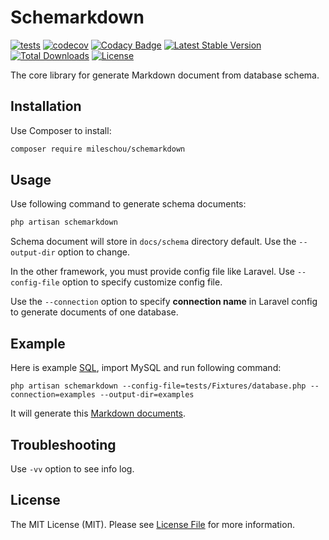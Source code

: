 # Schemarkdown

[![tests](https://github.com/MilesChou/schemarkdown/actions/workflows/tests.yml/badge.svg)](https://github.com/MilesChou/schemarkdown/actions/workflows/tests.yml)
[![codecov](https://codecov.io/gh/MilesChou/schemarkdown/branch/master/graph/badge.svg)](https://codecov.io/gh/MilesChou/schemarkdown)
[![Codacy Badge](https://app.codacy.com/project/badge/Grade/67591518c2cd4c12bb73004998d08e29)](https://www.codacy.com/manual/MilesChou/schemarkdown)
[![Latest Stable Version](https://poser.pugx.org/MilesChou/schemarkdown/v/stable)](https://packagist.org/packages/MilesChou/schemarkdown)
[![Total Downloads](https://poser.pugx.org/MilesChou/schemarkdown/d/total.svg)](https://packagist.org/packages/MilesChou/schemarkdown)
[![License](https://poser.pugx.org/MilesChou/schemarkdown/license)](https://packagist.org/packages/MilesChou/schemarkdown)

The core library for generate Markdown document from database schema.

## Installation

Use Composer to install:

```bash
composer require mileschou/schemarkdown
```

## Usage

Use following command to generate schema documents:

```bash
php artisan schemarkdown
```

Schema document will store in `docs/schema` directory default. Use the `--output-dir` option to change.

In the other framework, you must provide config file like Laravel. Use `--config-file` option to specify customize config file.

Use the `--connection` option to specify **connection name** in Laravel config to generate documents of one database.

## Example

Here is example [SQL](/examples/examples.sql), import MySQL and run following command:

```
php artisan schemarkdown --config-file=tests/Fixtures/database.php --connection=examples --output-dir=examples
```

It will generate this [Markdown documents](/examples).

## Troubleshooting

Use `-vv` option to see info log.

## License

The MIT License (MIT). Please see [License File](LICENSE) for more information.
